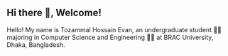 ## Hi there 👋, Welcome!

Hello! My name is Tozammal Hossain Evan, an undergraduate student 🧑‍🎓 majoring in Computer Science and Engineering 🧑‍💻 at BRAC University, Dhaka, Bangladesh.
<!--
**tzhevan/tzhevan** is a ✨ _special_ ✨ repository because its `README.md` (this file) appears on your GitHub profile.

Here are some ideas to get you started:

- 🔭 I’m currently working on ...
- 🌱 I’m currently learning ...
- 👯 I’m looking to collaborate on ...
- 🤔 I’m looking for help with ...
- 💬 Ask me about ...
- 📫 How to reach me: ...
- 😄 Pronouns: ...
- ⚡ Fun fact: ...
-->
